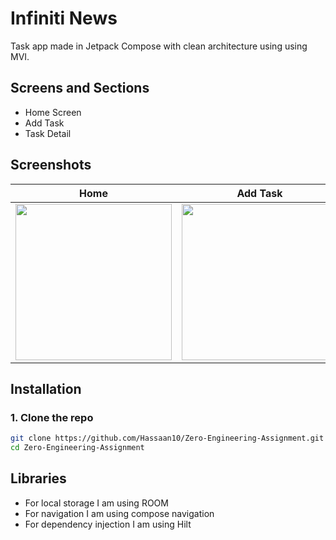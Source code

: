 
# Infiniti News
Task app made in Jetpack Compose with clean architecture using using MVI.

## Screens and Sections
- Home Screen
- Add Task
- Task Detail

## Screenshots
|                     Home                        |   Add Task                                       |               Detail                             |
|:----------------------------------------------: | :----------------------------------------------: | :----------------------------------------------: |
| <img src="https://github.com/user-attachments/assets/da89d4d0-a362-4dd5-b7c1-47861a5cdff3" width="250" /> | <img src="https://github.com/user-attachments/assets/c8095a72-8378-47da-aff7-581f8a3623da" width="250" /> | <img src="https://github.com/user-attachments/assets/cb3767e9-333d-4f84-9ab1-dc652fca5498" width="250" /> |




## Installation
### 1. Clone the repo
```bash
git clone https://github.com/Hassaan10/Zero-Engineering-Assignment.git
cd Zero-Engineering-Assignment
```



## Libraries
- For local storage I am using ROOM
- For navigation I am using compose navigation
- For dependency injection I am using Hilt
